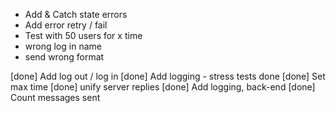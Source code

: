 ﻿
* Add & Catch state errors
* Add error retry / fail
* Test with 50 users for x time
* wrong log in name
* send wrong format

[done] Add log out / log in 
[done] Add logging - stress tests done
[done] Set max time 
[done] unify server replies
[done] Add logging, back-end
[done] Count messages sent
